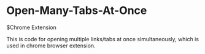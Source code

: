 # Open-Many-Tabs-At-Once
$Chrome Extension

This is code for opening multiple links/tabs at once simultaneously, which is used in chrome browser extension.
